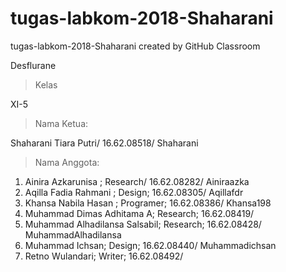 # tugas-labkom-2018-Shaharani
tugas-labkom-2018-Shaharani created by GitHub Classroom

<subtittle> Desflurane <subtittle/>

> Kelas 

XI-5

> Nama Ketua: 

Shaharani Tiara Putri/ 16.62.08518/ Shaharani

> Nama Anggota:
1. Ainira Azkarunisa ; Research/ 16.62.08282/ Ainiraazka
2. Aqilla Fadia Rahmani ; Design; 16.62.08305/ Aqillafdr
3. Khansa Nabila Hasan ; Programer; 16.62.08386/ Khansa198
4. Muhammad Dimas Adhitama A; Research; 16.62.08419/ 
5. Muhammad Alhadilansa Salsabil; Research; 16.62.08428/ MuhammadAlhadilansa
6. Muhammad Ichsan; Design; 16.62.08440/ Muhammadichsan
7. Retno Wulandari; Writer; 16.62.08492/ 


